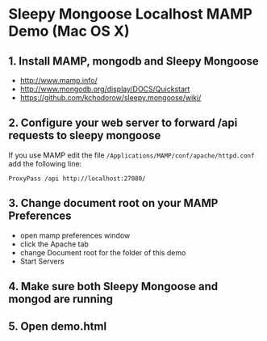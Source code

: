 # Sleepy Mongoose Localhost MAMP Demo (Mac OS X)

## 1. Install MAMP, mongodb and Sleepy Mongoose

- http://www.mamp.info/
- http://www.mongodb.org/display/DOCS/Quickstart
- https://github.com/kchodorow/sleepy.mongoose/wiki/

## 2. Configure your web server to forward /api requests to sleepy mongoose

If you use MAMP edit the file ```/Applications/MAMP/conf/apache/httpd.conf``` add the following line:

```ProxyPass /api http://localhost:27080/```

## 3. Change document root on your MAMP Preferences

- open mamp preferences window
- click the Apache tab
- change Document root for the folder of this demo
- Start Servers

## 4. Make sure both Sleepy Mongoose and mongod are running

## 5. Open demo.html
